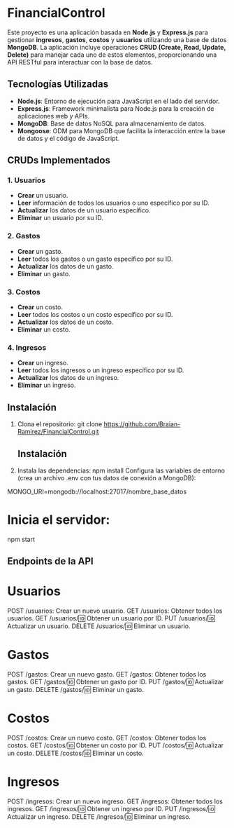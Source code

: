 # FinancialControl


Este proyecto es una aplicación basada en **Node.js** y **Express.js** para gestionar **ingresos**, **gastos**, **costos** y **usuarios** utilizando una base de datos **MongoDB**. La aplicación incluye operaciones **CRUD (Create, Read, Update, Delete)** para manejar cada uno de estos elementos, proporcionando una API RESTful para interactuar con la base de datos.

## Tecnologías Utilizadas

- **Node.js**: Entorno de ejecución para JavaScript en el lado del servidor.
- **Express.js**: Framework minimalista para Node.js para la creación de aplicaciones web y APIs.
- **MongoDB**: Base de datos NoSQL para almacenamiento de datos.
- **Mongoose**: ODM para MongoDB que facilita la interacción entre la base de datos y el código de JavaScript.

## CRUDs Implementados

### 1. Usuarios
   - **Crear** un usuario.
   - **Leer** información de todos los usuarios o uno específico por su ID.
   - **Actualizar** los datos de un usuario específico.
   - **Eliminar** un usuario por su ID.

### 2. Gastos
   - **Crear** un gasto.
   - **Leer** todos los gastos o un gasto específico por su ID.
   - **Actualizar** los datos de un gasto.
   - **Eliminar** un gasto.

### 3. Costos
   - **Crear** un costo.
   - **Leer** todos los costos o un costo específico por su ID.
   - **Actualizar** los datos de un costo.
   - **Eliminar** un costo.

### 4. Ingresos
   - **Crear** un ingreso.
   - **Leer** todos los ingresos o un ingreso específico por su ID.
   - **Actualizar** los datos de un ingreso.
   - **Eliminar** un ingreso.

## Instalación

1. Clona el repositorio:
   git clone https://github.com/Braian-Ramirez/FinancialControl.git

   ## Instalación

1. Instala las dependencias:
   npm install
Configura las variables de entorno (crea un archivo .env con tus datos de conexión a MongoDB):


MONGO_URI=mongodb://localhost:27017/nombre_base_datos

# Inicia el servidor:

npm start
## Endpoints de la API
# Usuarios
POST /usuarios: Crear un nuevo usuario.
GET /usuarios: Obtener todos los usuarios.
GET /usuarios/:id: Obtener un usuario por ID.
PUT /usuarios/:id: Actualizar un usuario.
DELETE /usuarios/:id: Eliminar un usuario.
# Gastos
POST /gastos: Crear un nuevo gasto.
GET /gastos: Obtener todos los gastos.
GET /gastos/:id: Obtener un gasto por ID.
PUT /gastos/:id: Actualizar un gasto.
DELETE /gastos/:id: Eliminar un gasto.
# Costos
POST /costos: Crear un nuevo costo.
GET /costos: Obtener todos los costos.
GET /costos/:id: Obtener un costo por ID.
PUT /costos/:id: Actualizar un costo.
DELETE /costos/:id: Eliminar un costo.
# Ingresos
POST /ingresos: Crear un nuevo ingreso.
GET /ingresos: Obtener todos los ingresos.
GET /ingresos/:id: Obtener un ingreso por ID.
PUT /ingresos/:id: Actualizar un ingreso.
DELETE /ingresos/:id: Eliminar un ingreso.


